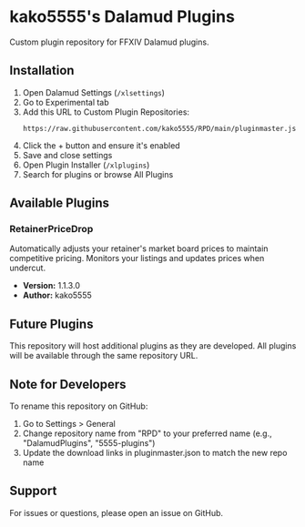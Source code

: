 # kako5555's Dalamud Plugins

Custom plugin repository for FFXIV Dalamud plugins.

## Installation

1. Open Dalamud Settings (`/xlsettings`)
2. Go to Experimental tab
3. Add this URL to Custom Plugin Repositories:
   ```
   https://raw.githubusercontent.com/kako5555/RPD/main/pluginmaster.json
   ```
4. Click the + button and ensure it's enabled
5. Save and close settings
6. Open Plugin Installer (`/xlplugins`)
7. Search for plugins or browse All Plugins

## Available Plugins

### RetainerPriceDrop
Automatically adjusts your retainer's market board prices to maintain competitive pricing. Monitors your listings and updates prices when undercut.

- **Version:** 1.1.3.0
- **Author:** kako5555

## Future Plugins
This repository will host additional plugins as they are developed. All plugins will be available through the same repository URL.

## Note for Developers
To rename this repository on GitHub:
1. Go to Settings > General
2. Change repository name from "RPD" to your preferred name (e.g., "DalamudPlugins", "5555-plugins")
3. Update the download links in pluginmaster.json to match the new repo name

## Support
For issues or questions, please open an issue on GitHub.